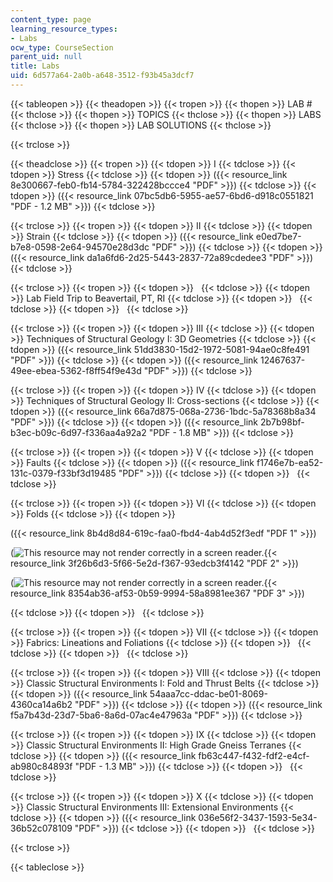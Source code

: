 ```yaml
---
content_type: page
learning_resource_types:
- Labs
ocw_type: CourseSection
parent_uid: null
title: Labs
uid: 6d577a64-2a0b-a648-3512-f93b45a3dcf7
---
```


{{< tableopen >}}
{{< theadopen >}}
{{< tropen >}}
{{< thopen >}}
LAB #
{{< thclose >}}
{{< thopen >}}
TOPICS
{{< thclose >}}
{{< thopen >}}
LABS
{{< thclose >}}
{{< thopen >}}
LAB SOLUTIONS
{{< thclose >}}

{{< trclose >}}

{{< theadclose >}}
{{< tropen >}}
{{< tdopen >}}
I
{{< tdclose >}}
{{< tdopen >}}
Stress
{{< tdclose >}}
{{< tdopen >}}
({{< resource_link 8e300667-feb0-fb14-5784-322428bccce4 "PDF" >}})
{{< tdclose >}}
{{< tdopen >}}
({{< resource_link 07bc5db6-5955-ae57-6bd6-d918c0551821 "PDF - 1.2 MB" >}})
{{< tdclose >}}

{{< trclose >}}
{{< tropen >}}
{{< tdopen >}}
II
{{< tdclose >}}
{{< tdopen >}}
Strain
{{< tdclose >}}
{{< tdopen >}}
({{< resource_link e0ed7be7-b7e8-0598-2e64-94570e28d3dc "PDF" >}})
{{< tdclose >}}
{{< tdopen >}}
({{< resource_link da1a6fd6-2d25-5443-2837-72a89cdedee3 "PDF" >}})
{{< tdclose >}}

{{< trclose >}}
{{< tropen >}}
{{< tdopen >}}
 
{{< tdclose >}}
{{< tdopen >}}
Lab Field Trip to Beavertail, PT, RI
{{< tdclose >}}
{{< tdopen >}}
 
{{< tdclose >}}
{{< tdopen >}}
 
{{< tdclose >}}

{{< trclose >}}
{{< tropen >}}
{{< tdopen >}}
III
{{< tdclose >}}
{{< tdopen >}}
Techniques of Structural Geology I: 3D Geometries
{{< tdclose >}}
{{< tdopen >}}
({{< resource_link 51dd3830-15d2-1972-5081-94ae0c8fe491 "PDF" >}})
{{< tdclose >}}
{{< tdopen >}}
({{< resource_link 12467637-49ee-ebea-5362-f8ff54f9e43d "PDF" >}})
{{< tdclose >}}

{{< trclose >}}
{{< tropen >}}
{{< tdopen >}}
IV
{{< tdclose >}}
{{< tdopen >}}
Techniques of Structural Geology II: Cross-sections
{{< tdclose >}}
{{< tdopen >}}
({{< resource_link 66a7d875-068a-2736-1bdc-5a78368b8a34 "PDF" >}})
{{< tdclose >}}
{{< tdopen >}}
({{< resource_link 2b7b98bf-b3ec-b09c-6d97-f336aa4a92a2 "PDF - 1.8 MB" >}})
{{< tdclose >}}

{{< trclose >}}
{{< tropen >}}
{{< tdopen >}}
V
{{< tdclose >}}
{{< tdopen >}}
Faults
{{< tdclose >}}
{{< tdopen >}}
({{< resource_link f1746e7b-ea52-131c-0379-f33bf3d19485 "PDF" >}})
{{< tdclose >}}
{{< tdopen >}}
 
{{< tdclose >}}

{{< trclose >}}
{{< tropen >}}
{{< tdopen >}}
VI
{{< tdclose >}}
{{< tdopen >}}
Folds
{{< tdclose >}}
{{< tdopen >}}


({{< resource_link 8b4d8d84-619c-faa0-fbd4-4ab4d52f3edf "PDF 1" >}})

(![This resource may not render correctly in a screen reader.](/images/inacessible.gif){{< resource_link 3f26b6d3-5f66-5e2d-f367-93edcb3f4142 "PDF 2" >}})

(![This resource may not render correctly in a screen reader.](/images/inacessible.gif){{< resource_link 8354ab36-af53-0b59-9994-58a8981ee367 "PDF 3" >}})


{{< tdclose >}}
{{< tdopen >}}
 
{{< tdclose >}}

{{< trclose >}}
{{< tropen >}}
{{< tdopen >}}
VII
{{< tdclose >}}
{{< tdopen >}}
Fabrics: Lineations and Foliations
{{< tdclose >}}
{{< tdopen >}}
 
{{< tdclose >}}
{{< tdopen >}}
 
{{< tdclose >}}

{{< trclose >}}
{{< tropen >}}
{{< tdopen >}}
VIII
{{< tdclose >}}
{{< tdopen >}}
Classic Structural Environments I: Fold and Thrust Belts
{{< tdclose >}}
{{< tdopen >}}
({{< resource_link 54aaa7cc-ddac-be01-8069-4360ca14a6b2 "PDF" >}})
{{< tdclose >}}
{{< tdopen >}}
({{< resource_link f5a7b43d-23d7-5ba6-8a6d-07ac4e47963a "PDF" >}})
{{< tdclose >}}

{{< trclose >}}
{{< tropen >}}
{{< tdopen >}}
IX
{{< tdclose >}}
{{< tdopen >}}
Classic Structural Environments II: High Grade Gneiss Terranes
{{< tdclose >}}
{{< tdopen >}}
({{< resource_link fb63c447-f432-fdf2-e4cf-ab980c84893f "PDF - 1.3 MB" >}})
{{< tdclose >}}
{{< tdopen >}}
 
{{< tdclose >}}

{{< trclose >}}
{{< tropen >}}
{{< tdopen >}}
X
{{< tdclose >}}
{{< tdopen >}}
Classic Structural Environments III: Extensional Environments
{{< tdclose >}}
{{< tdopen >}}
({{< resource_link 036e56f2-3437-1593-5e34-36b52c078109 "PDF" >}})
{{< tdclose >}}
{{< tdopen >}}
 
{{< tdclose >}}

{{< trclose >}}

{{< tableclose >}}